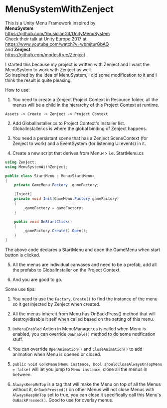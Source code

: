 # MenuSystemWithZenject

This is a Unity Menu Framework inspired by \
**MenuSystem** \
https://github.com/YousicianGit/UnityMenuSystem \
Check their talk at Unity Europe 2017 at \
https://www.youtube.com/watch?v=wbmjturGbAQ \
and **Zenject** \
https://github.com/modesttree/Zenject

I started this because my project is written with Zenject and I want the MenuSystem to work with Zenject as well. \
So inspired by the idea of MenuSystem, I did some modification to it and I think the result is quite pleasing.

How to use:
1. You need to create a Zenject Project Context in Resource folder, all the menus will be a child in the hierarchy of this Project Context at runtime. 
```
Assets -> Create -> Zenject -> Project Context
```
2. Add GlobalInstaller.cs to Project Context's Installer list. \
GlobalInstaller.cs is where the global binding of Zenject happens.

3. You need a persistant scene that has a Zenject SceneContext (for Zenject to work) and a EventSystem (for listening UI events) in it.

4. Create a new script that derives from Menu<> i.e. StartMenu.cs
```C#
using Zenject;
using MenuSystemWithZenject;

public class StartMenu : Menu<StartMenu>
{
    private GameMenu.Factory _gameFactory;

    [Inject]
    private void Init(GameMenu.Factory gameFactory)
    {
        _gameFactory = gameFactory;
    }

    public void OnStartClick()
    {
        _gameFactory.Create().Open();
    }
}
```
The above code declares a StartMenu and open the GameMenu when start button is clicked.

5. All the menus are individual canvases and need to be a prefab, add all the prefabs to GlobalInstaller on the Project Context.

6. And you are good to go.

Some use tips:
1. You need to use the ```Factory.Create()``` to find the instance of the menu so it get injected by Zenject when created.

2. All the menus inhereit from Menu has OnBackPress() method that will destroy/disable it self when called based on the setting of this menu.

3. ```OnMenuEnabled``` Action in MenuManager.cs is called when Menu is enabled, you can override ```OnEnable()``` method to do some notification stuff.

4. You can override ```OpenAnimation()``` and ```CloseAnimation()``` to add animation when Menu is opened or closed.

5. ```public void GoToMenu(Menu instance, bool shouldCloseAlwaysOnTopMenu = false)``` will let you jump to ```Menu instance```, close all the menus in between.

6. ```AlwaysKeepOnTop``` is a tag that will make the Menu on top of all the Menus without it, ```OnBackPressed()``` on other Menus will not close Menus with ```AlwaysKeepOnTop``` set to true, you can close it specifically call this Menu's ```OnBackPressed()```. Good to use for overlay menus.
